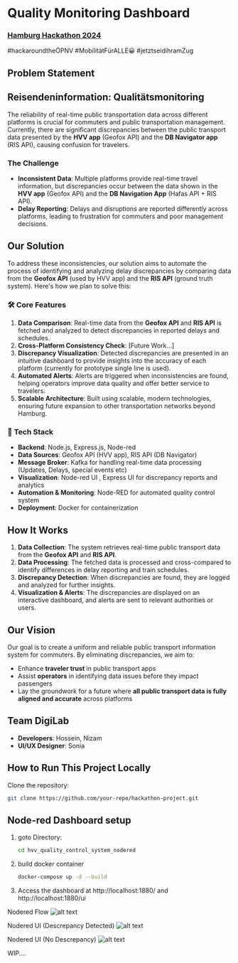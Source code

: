 # **Quality Monitoring Dashboard** 


### **[Hamburg Hackathon 2024](https://data.deutschebahn.com/opendata/Veranstaltungen/Hamburg-Hackathon-2024-12737422)**
#hackaroundtheÖPNV #MobilitätFürALLE😀 #jetztseidihramZug 

## **Problem Statement**    

## Reisendeninformation: Qualitätsmonitoring
The reliability of real-time public transportation data across different platforms is crucial for commuters and public transportation management. Currently, there are significant discrepancies between the public transport data presented by the **HVV app** (Geofox API) and the **DB Navigator app** (RIS API), causing confusion for travelers.

### **The Challenge**
- **Inconsistent Data**: Multiple platforms provide real-time travel information, but discrepancies occur between the data shown in the **HVV app** (Geofox API) and the **DB Navigation App** (Hafas API + RIS API).
- **Delay Reporting**: Delays and disruptions are reported differently across platforms, leading to frustration for commuters and poor management decisions.
  
## **Our Solution**

To address these inconsistencies, our solution aims to automate the process of identifying and analyzing delay discrepancies by comparing data from the **Geofox API** (used by HVV app) and the **RIS API** (ground truth system). Here's how we plan to solve this:

### 🛠 **Core Features**
1. **Data Comparison**: Real-time data from the **Geofox API** and **RIS API** is fetched and analyzed to detect discrepancies in reported delays and schedules.
2. **Cross-Platform Consistency Check**: [Future Work...]
3. **Discrepancy Visualization**: Detected discrepancies are presented in an intuitive dashboard to provide insights into the accuracy of each platform (currently for prototype single line is used).
4. **Automated Alerts**: Alerts are triggered when inconsistencies are found, helping operators improve data quality and offer better service to travelers.
5. **Scalable Architecture**: Built using scalable, modern technologies, ensuring future expansion to other transportation networks beyond Hamburg.

### 🚀 **Tech Stack**
- **Backend**: Node.js, Express.js, Node-red
- **Data Sources**: Geofox API (HVV app), RIS API (DB Navigator)
- **Message Broker**: Kafka for handling real-time data processing (Updates, Delays, special events etc)
- **Visualization**: Node-red UI , Express UI for discrepancy reports and analytics
- **Automation & Monitoring**: Node-RED for automated quality control system
- **Deployment**: Docker for containerization

## **How It Works**
1. **Data Collection**: The system retrieves real-time public transport data from the **Geofox API** and **RIS API**.
2. **Data Processing**: The fetched data is processed and cross-compared to identify differences in delay reporting and train schedules.
3. **Discrepancy Detection**: When discrepancies are found, they are logged and analyzed for further insights.
4. **Visualization & Alerts**: The discrepancies are displayed on an interactive dashboard, and alerts are sent to relevant authorities or users.
   
## **Our Vision**
Our goal is to create a uniform and reliable public transport information system for commuters. By eliminating discrepancies, we aim to:
- Enhance **traveler trust** in public transport apps
- Assist **operators** in identifying data issues before they impact passengers
- Lay the groundwork for a future where **all public transport data is fully aligned and accurate** across platforms

## **Team DigiLab**
- **Developers**: Hossein, Nizam
- **UI/UX Designer**: Sonia


## **How to Run This Project Locally**

Clone the repository:
   ```bash
   git clone https://github.com/your-repo/hackathon-project.git

```
## Node-red Dashboard setup

1. goto Directory:    
   ```bash
   cd hvv_quality_control_system_nodered

2. build docker container
    ```bash
    docker-compose up -d --build

3. Access the dashboard at http://localhost:1880/ and http://localhost:1880/ui

Nodered Flow
![alt text](nodered_flow.png)

Nodered UI (Descrepancy Detected)
![alt text](nodered_ui_with_descripancy.png)

Nodered UI (No Descrepancy)
![alt text](nodered_ui_without_descripancy.png)



WIP....
